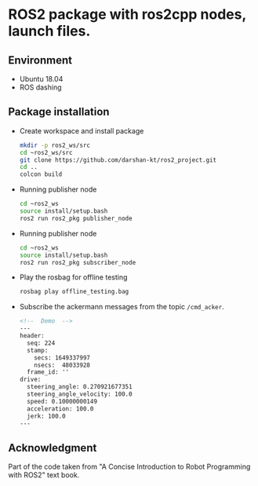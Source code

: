 # ROS2 package with ros2cpp nodes, launch files.

## Environment
* Ubuntu 18.04
* ROS dashing

## Package installation


* Create workspace and install package
  
  ```bash
  mkdir -p ros2_ws/src
  cd ~ros2_ws/src
  git clone https://github.com/darshan-kt/ros2_project.git
  cd ..
  colcon build
  ```

* Running publisher node
  ```bash
  cd ~ros2_ws
  source install/setup.bash
  ros2 run ros2_pkg publisher_node
  ```
* Running publisher node
  ```bash
  cd ~ros2_ws
  source install/setup.bash
  ros2 run ros2_pkg subscriber_node
  ```

* Play the rosbag for offline testing
  ```bash
  rosbag play offline_testing.bag
  ```

* Subscribe the ackermann messages from the topic `/cmd_acker`.
  ```xml
  <!--  Demo  -->
  ---
  header: 
    seq: 224
    stamp: 
      secs: 1649337997
      nsecs:  48033928
    frame_id: ''
  drive: 
    steering_angle: 0.270921677351
    steering_angle_velocity: 100.0
    speed: 0.10000000149
    acceleration: 100.0
    jerk: 100.0
  ---
  ```

## Acknowledgment

Part of the code taken from "A Concise Introduction to Robot Programming with ROS2" text book. 

